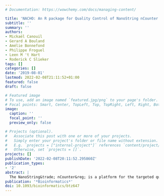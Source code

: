 ```yaml
---
# Documentation: https://wowchemy.com/docs/managing-content/

title: 'NACHO: An R package for Quality Control of NanoString nCounter Data'
subtitle: ''
summary: ''
authors:
- Mickaël Canouil
- Gerard A Bouland
- Amélie Bonnefond
- Philippe Froguel
- Leen M 't Hart
- Roderick C Slieker
tags: []
categories: []
date: '2019-08-01'
lastmod: 2022-02-08T21:11:52+01:00
featured: false
draft: false

# Featured image
# To use, add an image named `featured.jpg/png` to your page's folder.
# Focal points: Smart, Center, TopLeft, Top, TopRight, Left, Right, BottomLeft, Bottom, BottomRight.
image:
  caption: ''
  focal_point: ''
  preview_only: false

# Projects (optional).
#   Associate this post with one or more of your projects.
#   Simply enter your project's folder or file name without extension.
#   E.g. `projects = ["internal-project"]` references `content/project/deep-learning/index.md`.
#   Otherwise, set `projects = []`.
projects: []
publishDate: '2022-02-08T20:11:52.295860Z'
publication_types:
- '2'
abstract: |
  The NanoString&trade; nCounter&reg; is a platform for the targeted quantification of expression data in biofluids and tissues. While software by the manufacturer is available in addition to third parties packages, they do not provide a complete quality control (QC) pipeline. Here, we present NACHO ('NAnostring quality Control dasHbOard'), a comprehensive QC R-package. The package consists of three subsequent steps: summarize, visualize and normalize. The summarize function collects all the relevant data and stores it in a tidy format, the visualize function initiates a dashboard with plots of the relevant QC outcomes. It contains QC metrics that are measured by default by the manufacturer, but also calculates other insightful measures, including the scaling factors that are needed in the normalization step. In this normalization step, different normalization methods can be chosen to optimally preprocess data. Together, NACHO is a comprehensive method that optimizes insight and preprocessing of nCounter&reg; data.
publication: '*Bioinformatics*'
doi: 10.1093/bioinformatics/btz647
---
```


